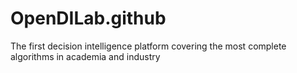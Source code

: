 # OpenDILab.github
The first decision intelligence platform covering the most complete algorithms in academia and industry
